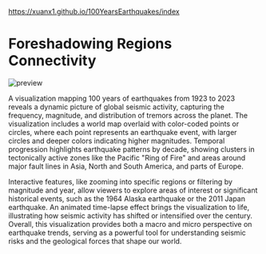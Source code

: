https://xuanx1.github.io/100YearsEarthquakes/index

# Foreshadowing Regions Connectivity
![preview](https://github.com/user-attachments/assets/6ae3bd85-f44c-49a7-81d8-0727575b43d1)

A visualization mapping 100 years of earthquakes from 1923 to 2023 reveals a dynamic picture of global seismic activity, capturing the frequency, magnitude, and distribution of tremors across the planet. The visualization includes a world map overlaid with color-coded points or circles, where each point represents an earthquake event, with larger circles and deeper colors indicating higher magnitudes. Temporal progression highlights earthquake patterns by decade, showing clusters in tectonically active zones like the Pacific "Ring of Fire" and areas around major fault lines in Asia, North and South America, and parts of Europe.

Interactive features, like zooming into specific regions or filtering by magnitude and year, allow viewers to explore areas of interest or significant historical events, such as the 1964 Alaska earthquake or the 2011 Japan earthquake. An animated time-lapse effect brings the visualization to life, illustrating how seismic activity has shifted or intensified over the century. Overall, this visualization provides both a macro and micro perspective on earthquake trends, serving as a powerful tool for understanding seismic risks and the geological forces that shape our world.
